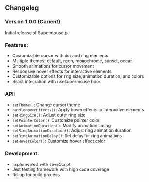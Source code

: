 ## Changelog
### Version 1.0.0 (Current)
Initial release of Supermouse.js

### Features:
- Customizable cursor with dot and ring elements
- Multiple themes: default, neon, monochrome, sunset, ocean
- Smooth animations for cursor movement
- Responsive hover effects for interactive elements
- Customizable options for ring size, animation duration, and colors
- React integration with useSupermouse hook
### API:
- `setTheme()`: Change cursor theme
- `handleHoverEffects()`: Apply hover effects to interactive elements
- `setRingSize()`: Adjust outer ring size
- `setPointerColor()`: Customize pointer color
- `setAnimationDuration()`: Modify animation timing
- `setRingAnimationDuration()`: Adjust ring animation duration
- `setRingAnimationDelay()`: Set delay for ring animations
- `setHoverColor()`: Customize hover effect color
### Development:
- Implemented with JavaScript
- Jest testing framework with high code coverage
- Rollup for build process